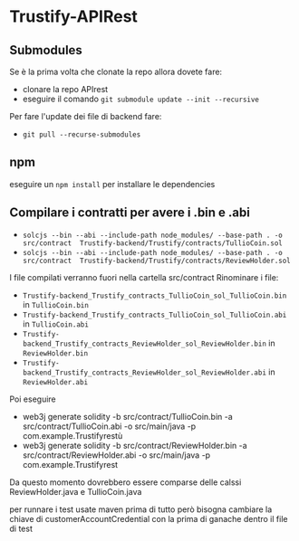 # Trustify-APIRest

## Submodules
Se è la prima volta che clonate la repo allora dovete fare:
- clonare la repo APIrest
- eseguire il comando `git submodule update --init --recursive`

Per fare l'update dei file di backend fare:
- `git pull --recurse-submodules`

## npm
eseguire un `npm install` per installare le dependencies

## Compilare i contratti per avere i .bin e .abi
- `solcjs --bin --abi --include-path node_modules/ --base-path . -o src/contract  Trustify-backend/Trustify/contracts/TullioCoin.sol`
- `solcjs --bin --abi --include-path node_modules/ --base-path . -o src/contract  Trustify-backend/Trustify/contracts/ReviewHolder.sol`

I file compilati verranno fuori nella cartella src/contract
Rinominare i file:
- `Trustify-backend_Trustify_contracts_TullioCoin_sol_TullioCoin.bin` in `TullioCoin.bin`
- `Trustify-backend_Trustify_contracts_TullioCoin_sol_TullioCoin.abi` in `TullioCoin.abi`
- `Trustify-backend_Trustify_contracts_ReviewHolder_sol_ReviewHolder.bin` in `ReviewHolder.bin`
- `Trustify-backend_Trustify_contracts_ReviewHolder_sol_ReviewHolder.abi` in `ReviewHolder.abi`

Poi eseguire 
- web3j generate solidity -b src/contract/TullioCoin.bin -a src/contract/TullioCoin.abi -o src/main/java -p com.example.Trustifyrestù
- web3j generate solidity -b src/contract/ReviewHolder.bin -a src/contract/ReviewHolder.abi -o src/main/java -p com.example.Trustifyrest

Da questo momento dovrebbero essere comparse delle calssi ReviewHolder.java e TullioCoin.java

per runnare i test usate maven
prima di tutto però bisogna cambiare la chiave di customerAccountCredential con la prima di ganache dentro il file di test
